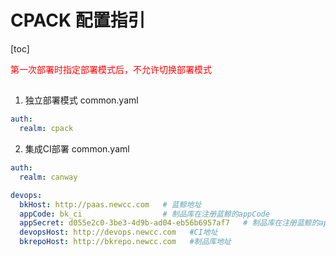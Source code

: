 # CPACK 配置指引
[toc]

<font color=red>第一次部署时指定部署模式后，不允许切换部署模式</font>

## 
1. 独立部署模式
common.yaml
```yaml
auth:
  realm: cpack
```

2. 集成CI部署
   common.yaml
```yaml
auth:
  realm: canway

devops:
  bkHost: http://paas.newcc.com   # 蓝鲸地址
  appCode: bk_ci                  # 制品库在注册蓝鲸的appCode
  appSecret: d055e2c0-3be3-4d9b-ad04-eb56b6957af7   # 制品库在注册蓝鲸的appSecret
  devopsHost: http://devops.newcc.com   #CI地址
  bkrepoHost: http://bkrepo.newcc.com   #制品库地址
```